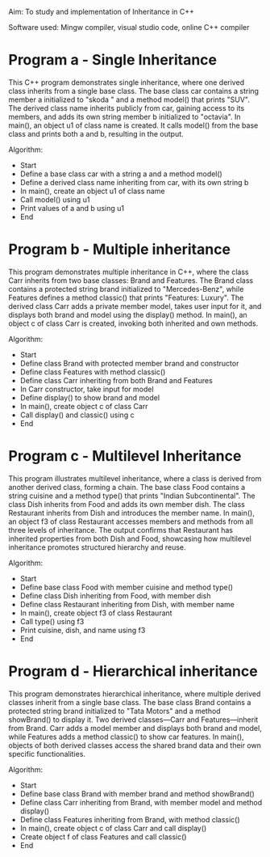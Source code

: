 Aim: To study and implementation of Inheritance in C++

Software used:
Mingw compiler, visual studio code, online C++ compiler

# Program a - Single Inheritance
This C++ program demonstrates single inheritance, where one derived class inherits from a single base class. The base class car contains a string member a initialized to "skoda " and a method model() that prints "SUV". The derived class name inherits publicly from car, gaining access to its members, and adds its own string member b initialized to "octavia". In main(), an object u1 of class name is created. It calls model() from the base class and prints both a and b, resulting in the output.

Algorithm:

- Start
- Define a base class car with a string a and a method model()
- Define a derived class name inheriting from car, with its own string b
- In main(), create an object u1 of class name
- Call model() using u1
- Print values of a and b using u1
- End

# Program b -	Multiple inheritance
This program demonstrates multiple inheritance in C++, where the class Carr inherits from two base classes: Brand and Features. The Brand class contains a protected string brand initialized to "Mercedes-Benz", while Features defines a method classic() that prints "Features: Luxury". The derived class Carr adds a private member model, takes user input for it, and displays both brand and model using the display() method. In main(), an object c of class Carr is created, invoking both inherited and own methods. 

Algorithm:

- Start
- Define class Brand with protected member brand and constructor
- Define class Features with method classic()
- Define class Carr inheriting from both Brand and Features
- In Carr constructor, take input for model
- Define display() to show brand and model
- In main(), create object c of class Carr
- Call display() and classic() using c
- End

# Program c - Multilevel Inheritance
This program illustrates multilevel inheritance, where a class is derived from another derived class, forming a chain. The base class Food contains a string cuisine and a method type() that prints "Indian Subcontinental". The class Dish inherits from Food and adds its own member dish. The class Restaurant inherits from Dish and introduces the member name. In main(), an object f3 of class Restaurant accesses members and methods from all three levels of inheritance. The output confirms that Restaurant has inherited properties from both Dish and Food, showcasing how multilevel inheritance promotes structured hierarchy and reuse.

Algorithm:

- Start
- Define base class Food with member cuisine and method type()
- Define class Dish inheriting from Food, with member dish
- Define class Restaurant inheriting from Dish, with member name
- In main(), create object f3 of class Restaurant
- Call type() using f3
- Print cuisine, dish, and name using f3
- End

# Program d - Hierarchical inheritance
This program demonstrates hierarchical inheritance, where multiple derived classes inherit from a single base class. The base class Brand contains a protected string brand initialized to "Tata Motors" and a method showBrand() to display it. Two derived classes—Carr and Features—inherit from Brand. Carr adds a model member and displays both brand and model, while Features adds a method classic() to show car features. In main(), objects of both derived classes access the shared brand data and their own specific functionalities.

Algorithm:

- Start
- Define base class Brand with member brand and method showBrand()
- Define class Carr inheriting from Brand, with member model and method display()
- Define class Features inheriting from Brand, with method classic()
- In main(), create object c of class Carr and call display()
- Create object f of class Features and call classic()
- End






